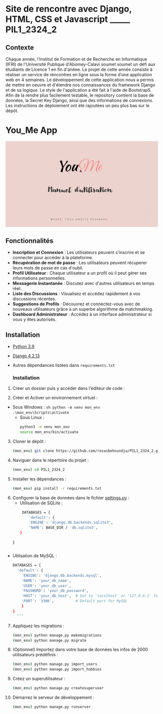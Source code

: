 # Site de rencontre avec Django, HTML, CSS et Javascript _____ PIL1_2324_2 

## Contexte
  Chaque année, l'Institut de Formation et de Recherche en Informatique (IFRI) de l'Université Publique d'Abomey-Calavi soumet soumet un défi aux étudiants de Licence 1 en fin d'anéee. Le projet de cette année consiste à réaliser un service de rencontres en ligne sous la forme d’une application web en 4 semaines.
Le développement de cette application nous a permis de mettre en oeuvre et d'étendre nos connaissances du framework Django et de sa logique. Le style de l'application a été fait à l'aide de Bootstrap5.
Afin de la rendre plus facilement testable, le repository contient la base de données, la Secret Key Django, ainsi que des informations de connexions. Les instructions de déploiement ont été rajoutées un peu plus bas sur le dépôt.

# You_Me App

![Logo du Projet](./You_Me.jpg)

## Fonctionnalités

- **Inscription et Connexion** : Les utilisateurs peuvent s'inscrire et se connecter pour accéder à la plateforme.
- **Récupération de mot de passe** : Les utilisateurs peuvent récuperer leurs mots de passe en cas d'oubli.
- **Profil Utilisateur** : Chaque utilisateur a un profil où il peut gérer ses informations personnelles.
- **Messagerie Instantanée** : Discutez avec d'autres utilisateurs en temps réel.
- **Liste des Discussions** : Visualisez et accédez rapidement à vos discussions récentes.
- **Suggestions de Profils** : Découvrez et connectez-vous avec de nouveaux utilisateurs grâce à un superbe algorithme de matchmaking.
- **Dashboard Administrateur** : Accédez à un interface administrateur si vous y êtes autorisés.

## Installation

- [Python 3.9](https://www.python.org/downloads/)
- [Django 4.2.13](https://www.djangoproject.com/)
- Autres dépendances listées dans `requirements.txt`

  ### Installation
1. Créer un dossier puis y accéder dans l'éditeur de code : 

2. Créer et Activer un environnement virtuel : 
  - Sous Windows :
        ```sh
        python -m venv mon_env
        .\mon_env\Scripts\activate
        ```
    - Sous Linux :
        ```sh
        python3 -m venv mon_env
        source mon_env/bin/activate
        ```
3. Cloner le dépôt :
    ```bash
    (mon_env) git clone https://github.com/rosasbehoundja/PIL1_2324_2.git
    ```
4. Naviguer dans le répertoire du projet :
    ```bash
    (mon_env) cd PIL1_2324_2
    ```
5. Installer les dépendances :
    ```bash
    (mon_env) pip install -r requirements.txt
    ```
6. Configurer la base de données dans le fichier [settings.py](PIL1_2324_2/settings.py) :
    - Utilisation de SQLite :
      ```bash 
       DATABASES = {
          'default': {
          'ENGINE': 'django.db.backends.sqlite3',
          'NAME': BASE_DIR / 'db.sqlite3',
      }
    }
      ```
  - Utilisation de MySQL : 
      ```bash
      DATABASES = {
        'default': {
          'ENGINE': 'django.db.backends.mysql',
          'NAME': 'your_db_name',
          'USER': 'your_db_user',
          'PASSWORD': 'your_db_password',
          'HOST': 'your_db_host',  # Set to 'localhost' or '127.0.0.1' for local development
          'PORT': '3306',          # Default port for MySQL
          }
    }
        ```
7. Appliquez les migrations :
    ```bash
    (mon_env) python manage.py makemigrations
    (mon_env) python manage.py migrate
    ```
8. (Optionnel) Importez dans votre base de données les infos de 2000 utilisateurs prédéfinis : 
    ```bash
    (mon_env) python manage.py import_users
    (mon_env) python manage.py import_hobbies
    ```
9. Créez un superutilisateur :
    ```bash
    (mon_env) python manage.py createsuperuser
    ```
10. Démarrez le serveur de développement :
    ```bash
    (mon_env) python manage.py runserver
    ```
